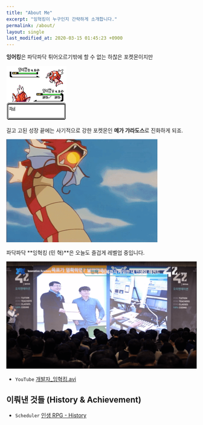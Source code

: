 ```yaml
---
title: "About Me"
excerpt: "잉혁킹이 누구인지 간략하게 소개합니다."
permalink: /about/
layout: single
last_modified_at: 2020-03-15 01:45:23 +0900
---
```


**잉어킹**은 파닥파닥 튀어오르기밖에 할 수 없는 하찮은 포켓몬이지만

[
  ![magikarp_splash](/assets/images/pages/about/magikarp_splash.gif)
](/assets/images/pages/about/magikarp_splash.gif)

길고 고된 성장 끝에는 사기적으로 강한 포켓몬인 **메가 갸라도스**로 진화하게 되죠.

[
  ![gyarados_hyperbeam](/assets/images/pages/about/gyarados_hyperbeam.gif)
](/assets/images/pages/about/gyarados_hyperbeam.gif)

파닥파닥 **잉혁킹 (민 혁)**은 오늘도 즐겁게 레벨업 중입니다.

[
  ![42seoul_ignite](/assets/images/pages/about/42seoul_ignite.png)
](/assets/images/pages/about/42seoul_ignite.png)

- `YouTube` [개발자_잉혁킹.avi](https://www.youtube.com/channel/UCYPWzViA-uq9sBop7ssYaEg)

## 이뤄낸 것들 (History & Achievement)

- `Scheduler` [인생 RPG - History](https://docs.google.com/spreadsheets/d/1IaH1DZbo7mmOBltG0-RGn2b-Pd8IZX3o_xdBTJhbxdQ/edit#gid=2105021951)
